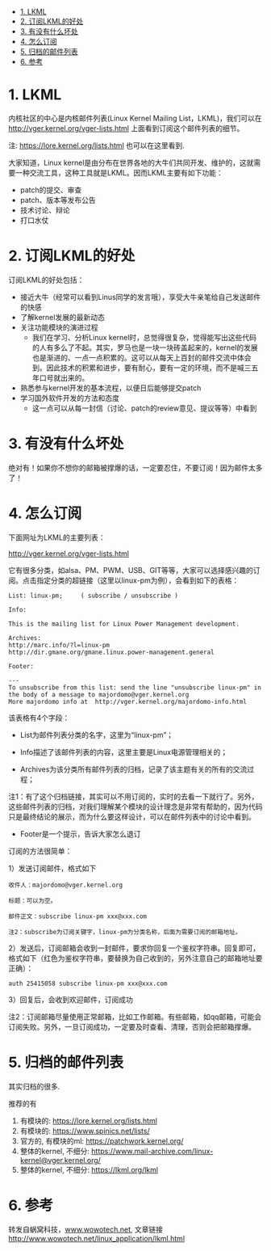 
<!-- @import "[TOC]" {cmd="toc" depthFrom=1 depthTo=6 orderedList=false} -->

<!-- code_chunk_output -->

- [1. LKML](#1-lkml)
- [2. 订阅LKML的好处](#2-订阅lkml的好处)
- [3. 有没有什么坏处](#3-有没有什么坏处)
- [4. 怎么订阅](#4-怎么订阅)
- [5. 归档的邮件列表](#5-归档的邮件列表)
- [6. 参考](#6-参考)

<!-- /code_chunk_output -->

# 1. LKML

内核社区的中心是内核邮件列表(Linux Kernel Mailing List，LKML)，我们可以在 http://vger.kernel.org/vger-lists.html 上面看到订阅这个邮件列表的细节。

注: https://lore.kernel.org/lists.html 也可以在这里看到.

大家知道，Linux kernel是由分布在世界各地的大牛们共同开发、维护的，这就需要一种交流工具，这种工具就是LKML。因而LKML主要有如下功能：

* patch的提交、审查
* patch、版本等发布公告
* 技术讨论、辩论
* 打口水仗

# 2. 订阅LKML的好处

订阅LKML的好处包括：

* 接近大牛（经常可以看到Linus同学的发言哦），享受大牛亲笔给自己发送邮件的快感
* 了解kernel发展的最新动态
* 关注功能模块的演进过程
    * 我们在学习、分析Linux kernel时，总觉得很复杂，觉得能写出这些代码的人有多么了不起。其实，罗马也是一块一块砖盖起来的，kernel的发展也是渐进的、一点一点积累的。这可以从每天上百封的邮件交流中体会到。因此技术的积累和进步，要有耐心，要有一定的环境，而不是喊三五年口号就出来的。
* 熟悉参与kernel开发的基本流程，以便日后能够提交patch
* 学习国外软件开发的方法和态度
    * 这一点可以从每一封信（讨论、patch的review意见、提议等等）中看到

# 3. 有没有什么坏处

绝对有！如果你不想你的邮箱被撑爆的话，一定要忍住，不要订阅！因为邮件太多了！

# 4. 怎么订阅

下面网址为LKML的主要列表：

http://vger.kernel.org/vger-lists.html

它有很多分类，如alsa、PM、PWM、USB、GIT等等，大家可以选择感兴趣的订阅。点击指定分类的超链接（这里以linux-pm为例），会看到如下的表格：

```
List: linux-pm;     ( subscribe / unsubscribe )

Info:

This is the mailing list for Linux Power Management development.

Archives:
http://marc.info/?l=linux-pm
http://dir.gmane.org/gmane.linux.power-management.general

Footer:

---
To unsubscribe from this list: send the line "unsubscribe linux-pm" in
the body of a message to majordomo@vger.kernel.org
More majordomo info at  http://vger.kernel.org/majordomo-info.html
```

该表格有4个字段：

* List为邮件列表分类的名字，这里为“linux-pm”；

* Info描述了该邮件列表的内容，这里主要是Linux电源管理相关的；

* Archives为该分类所有邮件列表的归档，记录了该主题有关的所有的交流过程；

注1：有了这个归档链接，其实可以不用订阅的，实时的去看一下就行了。另外，这些邮件列表的归档，对我们理解某个模块的设计理念是非常有帮助的，因为代码只是最终结论的展示，而为什么要这样设计，可以在邮件列表中的讨论中看到。

* Footer是一个提示，告诉大家怎么退订

订阅的方法很简单：

1）发送订阅邮件，格式如下

```
收件人：majordomo@vger.kernel.org

标题：可以为空。

邮件正文：subscribe linux-pm xxx@xxx.com

注2：subscribe为订阅关键字，linux-pm为分类名称，后面为需要订阅的邮箱地址。
```

2）发送后，订阅邮箱会收到一封邮件，要求你回复一个鉴权字符串。回复即可，格式如下（红色为鉴权字符串，要替换为自己收到的，另外注意自己的邮箱地址要正确）：

```
auth 25415058 subscribe linux-pm xxx@xxx.com
```

3）回复后，会收到欢迎邮件，订阅成功

注2：订阅邮箱尽量使用正常邮箱，比如工作邮箱。有些邮箱，如qq邮箱，可能会订阅失败。另外，一旦订阅成功，一定要及时查看、清理，否则会把邮箱撑爆。


# 5. 归档的邮件列表

其实归档的很多.

推荐的有

1. 有模块的: https://lore.kernel.org/lists.html
2. 有模块的: https://www.spinics.net/lists/
3. 官方的, 有模块的ml: https://patchwork.kernel.org/
4. 整体的kernel, 不细分: https://www.mail-archive.com/linux-kernel@vger.kernel.org/
5. 整体的kernel, 不细分: https://lkml.org/lkml

# 6. 参考

转发自蜗窝科技，www.wowotech.net, 文章链接 http://www.wowotech.net/linux_application/lkml.html

